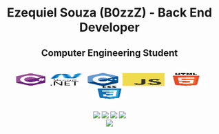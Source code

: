 <h1 align="center">Ezequiel Souza (B0zzZ) - Back End Developer</h1>
<h2 align="center">Computer Engineering Student</h2>

<div align="center" style="display: inline_block"><br>
  <img align="center" alt="Zaquel-Csharp" height="30" width="80" src="https://raw.githubusercontent.com/devicons/devicon/master/icons/csharp/csharp-original.svg">
  <img align="center" alt="Zaquel-.NET" height="30" width="80" src="https://raw.githubusercontent.com/devicons/devicon/master/icons/dot-net/dot-net-original-wordmark.svg"> 
  <img align="center" alt="Zaquel-C++" height="30" width="80" src="https://raw.githubusercontent.com/devicons/devicon/master/icons/cplusplus/cplusplus-original.svg">
  <img align="center" alt="Zaquel-Js" height="30" width="100" src="https://raw.githubusercontent.com/devicons/devicon/master/icons/javascript/javascript-original.svg">
  <img align="center" alt="Zaquel-HTML" height="30" width="90" src="https://raw.githubusercontent.com/devicons/devicon/master/icons/html5/html5-original-wordmark.svg">
  <img align="center" alt="Zaquel-CSS" height="30" width="80" src="https://raw.githubusercontent.com/devicons/devicon/master/icons/css3/css3-original-wordmark.svg">
  
  ##
 
<div> 
  <a href="https://web.whatsapp.com" target="_blank"><img src="https://img.shields.io/badge/WhatsApp-25D366?style=for-the-badge&logo=whatsapp&logoColor=white"></a>
  <a href="https://www.instagram.com/_b0zzz" target="_blank"><img src="https://img.shields.io/badge/-Instagram-%23E4405F?style=for-the-badge&logo=instagram&logoColor=white" target="_blank"></a>
  <a href = "mailto:ramosezequiel@gmail.com"><img src="https://img.shields.io/badge/-Gmail-%23333?style=for-the-badge&logo=gmail&logoColor=white" target="_blank"></a>
  <a href="https://www.linkedin.com/in/souza-ramos" target="_blank"><img src="https://img.shields.io/badge/-LinkedIn-%230077B5?style=for-the-badge&logo=linkedin&logoColor=white" target="_blank"></a> 
</div>

<picture>
<source 
  srcset="https://github-readme-stats.vercel.app/api?username=B0zzZ&show_icons=true&theme=dark"
  media="(prefers-color-scheme: dark)"
/>
<source
  srcset="https://github-readme-stats.vercel.app/api?username=B0zzZ&show_icons=true"
  media="(prefers-color-scheme: light), (prefers-color-scheme: no-preference)"
/>
<img src="https://github-readme-stats.vercel.app/api?username=B0zzZ&show_icons=true" />
</picture>
